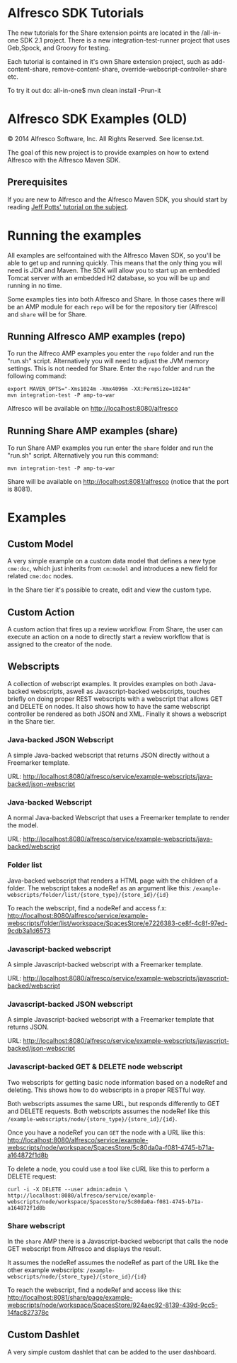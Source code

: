 # Alfresco SDK Tutorials

The new tutorials for the Share extension points are located in the /all-in-one SDK 2.1 project.
There is a new integration-test-runner project that uses Geb,Spock, and Groovy for testing.

Each tutorial is contained in it's own Share extension project, such as add-content-share, remove-content-share,
override-webscript-controller-share etc.

To try it out do:
 all-in-one$ mvn clean install -Prun-it


# Alfresco SDK Examples (OLD)

© 2014 Alfresco Software, Inc. All Rights Reserved. See license.txt.

The goal of this new project is to provide examples on how to extend Alfresco with the Alfresco Maven SDK.

## Prerequisites

If you are new to Alfresco and the Alfresco Maven SDK, you should start by reading [Jeff Potts' tutorial on the subject](http://ecmarchitect.com/alfresco-developer-series-tutorials/maven-sdk/tutorial/tutorial.html).

# Running the examples

All examples are selfcontained with the Alfresco Maven SDK, so you'll be able to get up and running quickly. This means that the only thing you will need is JDK and Maven. The SDK will allow you to start up an embedded Tomcat server with an embedded H2 database, so you will be up and running in no time.

Some examples ties into both Alfresco and Share. In those cases there will be an AMP module for each `repo` will be for the repository tier (Alfresco) and `share` will be for Share.

## Running Alfresco AMP examples (repo)

To run the Alfreco AMP examples you enter the `repo` folder and run the "run.sh" script. Alternatively you will need to adjust the JVM memory settings. This is not needed for Share. Enter the `repo` folder and run the following command:

	export MAVEN_OPTS="-Xms1024m -Xmx4096m -XX:PermSize=1024m"
	mvn integration-test -P amp-to-war

Alfresco will be available on [http://localhost:8080/alfresco](http://localhost:8080/alfresco)

## Running Share AMP examples (share)

To run Share AMP examples you run enter the `share` folder and run the "run.sh" script. Alternatively you run this command:

	mvn integration-test -P amp-to-war
	
Share will be available on [http://localhost:8081/alfresco](http://localhost:8081/alfresco) (notice that the port is 8081).

# Examples

## Custom Model

A very simple example on a custom data model that defines a new type `cme:doc`, which just inherits from `cm:model` and introduces a new field for related `cme:doc` nodes.

In the Share tier it's possible to create, edit and view the custom type.

## Custom Action

A custom action that fires up a review workflow. From Share, the user can execute an action on a node to directly start a review workflow that is assigned to the creator of the node.

## Webscripts

A collection of webscript examples. It provides examples on both Java-backed webscripts, aswell as Javascript-backed webscripts, touches briefly on doing proper REST webscripts with a webscript that allows GET and DELETE on nodes. It also shows how to have the same webscript controller be rendered as both JSON and XML. Finally it shows a webscript in the Share tier.

### Java-backed JSON Webscript

A simple Java-backed webscript that returns JSON directly without a Freemarker template.

URL: [http://localhost:8080/alfresco/service/example-webscripts/java-backed/json-webscript](example-webscripts/java-backed/json-webscript)

### Java-backed Webscript

A normal Java-backed Webscript that uses a Freemarker template to render the model.

URL: [http://localhost:8080/alfresco/service/example-webscripts/java-backed/webscript](example-webscripts/java-backed/webscript)

### Folder list

Java-backed webscript that renders a HTML page with the children of a folder.
The webscript takes a nodeRef as an argument like this: `/example-webscripts/folder/list/{store_type}/{store_id}/{id}`

To reach the webscript, find a nodeRef and access f.x: [http://localhost:8080/alfresco/service/example-webscripts/folder/list/workspace/SpacesStore/e7226383-ce8f-4c8f-97ed-9cdb3a1d6573](http://localhost:8080/alfresco/service/example-webscripts/folder/list/workspace/SpacesStore/e7226383-ce8f-4c8f-97ed-9cdb3a1d6573)

### Javascript-backed webscript

A simple Javascript-backed webscript with a Freemarker template.

URL: [http://localhost:8080/alfresco/service/example-webscripts/javascript-backed/webscript](http://localhost:8080/alfresco/service/example-webscripts/javascript-backed/webscript)

### Javascript-backed JSON webscript

A simple Javascript-backed webscript with a Freemarker template that returns JSON.

URL: [http://localhost:8080/alfresco/service/example-webscripts/javascript-backed/json-webscript](http://localhost:8080/alfresco/service/example-webscripts/javascript-backed/json-webscript)

### Javascript-backed GET & DELETE node webscript

Two webscripts for getting basic node information based on a nodeRef and deleting. This shows how to do webscripts in a proper RESTful way.

Both webscripts assumes the same URL, but responds differently to GET and DELETE requests. Both webscripts assumes the nodeRef like this `/example-webscripts/node/{store_type}/{store_id}/{id}`.

Once you have a nodeRef you can `GET` the node with a URL like this: [http://localhost:8080/alfresco/service/example-webscripts/node/workspace/SpacesStore/5c80da0a-f081-4745-b71a-a164872f1d8b](http://localhost:8080/alfresco/service/example-webscripts/node/workspace/SpacesStore/5c80da0a-f081-4745-b71a-a164872f1d8b)

To delete a node, you could use a tool like cURL like this to perform a DELETE request:

	curl -i -X DELETE --user admin:admin \
	http://localhost:8080/alfresco/service/example-webscripts/node/workspace/SpacesStore/5c80da0a-f081-4745-b71a-a164872f1d8b
	
### Share webscript

In the `share` AMP there is a Javascript-backed webscript that calls the node GET webscript from Alfresco and displays the result.

It assumes the nodeRef assumes the nodeRef as part of the URL like the other example webscripts: `/example-webscripts/node/{store_type}/{store_id}/{id}`

To reach the webscript, find a nodeRef and access like this: [http://localhost:8081/share/page/example-webscripts/node/workspace/SpacesStore/924aec92-8139-439d-9cc5-14fac827378c](http://localhost:8081/share/page/example-webscripts/node/workspace/SpacesStore/924aec92-8139-439d-9cc5-14fac827378c)

## Custom Dashlet

A very simple custom dashlet that can be added to the user dashboard. 